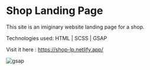 # Shop Landing Page

This site is an imiginary website landing page for a shop.

Technologies used: HTML | SCSS | GSAP

Visit it here : https://shop-lp.netlify.app/

![gsap](https://user-images.githubusercontent.com/67514352/126481334-62ad3d91-f694-4790-ae0e-b1ae54f38e0f.PNG)
